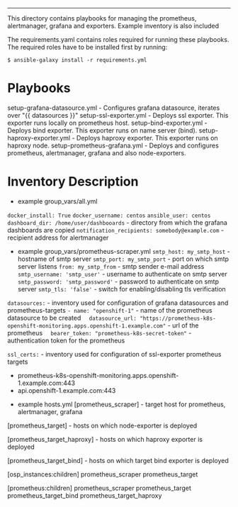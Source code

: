---
This directory contains playbooks for managing the prometheus, alertmanager, grafana and exporters. Example inventory is also included

The requirements.yaml contains roles required for running these playbooks. The required roles have to be installed first by running:

```
$ ansible-galaxy install -r requirements.yml
```

Playbooks
=========

setup-grafana-datasource.yml - Configures grafana datasource, iterates over "{{ datasources }}"
setup-ssl-exporter.yml - Deploys ssl exporter. This exporter runs locally on prometheus host.
setup-bind-exporter.yml - Deploys bind exporter. This exporter runs on name server (bind).
setup-haproxy-exporter.yml - Deploys haproxy exporter. This exporter runs on haproxy node.
setup-prometheus-grafana.yml - Deploys and configures prometheus, alertmanager, grafana and also node-exporters.



Inventory Description
=====================

* example group_vars/all.yml 

`docker_install: True`
`docker_username: centos`
`ansible_user: centos` 
`dashboard_dir: /home/user/dashbooards` - directory from which the grafana dashboards are copied
`notification_recipients: somebody@example.com` - recipient address for alertmanager

* example group_vars/prometheus-scraper.yml
`smtp_host: my_smtp_host` - hostname of smtp server
`smtp_port: my_smtp_port` - port on which smtp server listens
`from: my_smtp_from` - smtp sender e-mail address
`smtp_username: 'smtp_user'` - username to authenticate on smtp server
`smtp_password: 'smtp_password'` - password to authenticate on smtp server
`smtp_tls: 'false'` - switch for enabling/disabling tls verification

`datasources:` -  inventory used for configuration of grafana datasources and prometheus-targets
`- name: "openshift-1"` - name of the prometheus datasource to be created
`  datasource_url: "https://prometheus-k8s-openshift-monitoring.apps.openshift-1.example.com"` - url of the prometheus
`  bearer_token: "prometheus-k8s-secret-token"` - authentication token for the prometheus

`ssl_certs:` - inventory used for configuration of ssl-exporter prometheus targets 
  - prometheus-k8s-openshift-monitoring.apps.openshift-1.example.com:443
  - api.openshift-1.example.com:443

* example hosts.yml
[prometheus_scraper] - target host for prometheus, alertmanager, grafana 

[prometheus_target] - hosts on which node-exporter is deployed

[prometheus_target_haproxy] - hosts on which haproxy exporter is deployed

[prometheus_target_bind] - hosts on which target bind exporter is deployed


[osp_instances:children]
prometheus_scraper
prometheus_target

[prometheus:children]
prometheus_scraper
prometheus_target
prometheus_target_bind
prometheus_target_haproxy

